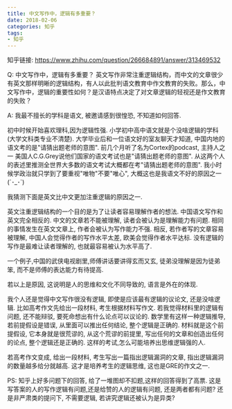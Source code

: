 ```yaml
---
title: 中文写作中，逻辑有多重要？
date: 2018-02-06
categories: 知乎
tags: 
- 知乎
---
```


知乎链接: https://www.zhihu.com/question/266684891/answer/313469532

<!-- more -->

Q: 中文写作中，逻辑有多重要？
英文写作非常注重逻辑结构，而中文的文章很少有英文那样明晰的逻辑结构，有人以此批判语文教育中作文教育的失败。那么，中文写作中，逻辑的重要性如何？是汉语特点决定了对文章逻辑的轻视还是作文教育的失败？

A: 我最不擅长的学科是语文, 被邀请感到很惶恐, 不知道如何回答.

初中时候开始喜欢理科,因为逻辑性强. 小学初中高中语文就是个没啥逻辑的学科(大学文科类专业不清楚). 大学毕业后和一位语文好的室友聊天才知道, 中国内地的语文考的是"请猜出题老师的意图". 前几个月听了名为Cortex的podcast, 主持人之一 美国人C.G.Grey说他们国家的语文考试也是"请猜出题老师的意图". 从这两个人的表述里推测全世界大多数的语文考试大概都在考"请猜出题老师的意图". 我小时候学政治就只学到了要重视"唯物"不要"唯心", 大概这也是我语文不好的原因之一(´･_･`)

我猜测下面是英文比中文更加注重逻辑的原因之一.

英文注重逻辑结构的一个目的是为了让读者容易理解作者的想法. 中国语文写作和英文完全相反的. 中文的文章若不能被理解, 读者会被认为是理解能力有问题. 相同的事情发生在英文文章上, 作者会被认为写作能力不强. 相反, 若作者写的文章容易被理解, 中国人会觉得作者的写作水平太差, 欧美会觉得作者水平达标. 没有逻辑的写作是最难让读者理解的, 也就最容易被认为水平高了.

一个例子,中国的武侠电视剧里,师傅讲话要讲得玄而又玄, 徒弟没理解是因为徒弟笨, 而不是师傅的表达能力有待提高. 

若以上是原因, 这说明是人的思维和文化不同导致的, 语言是外在的体现. 

我个人还是觉得中文写作很没有逻辑, 即使是应该最有逻辑的议论文, 还是没啥逻辑. 比如高考作文先给出一段材料, 考生根据材料写作文. 若我觉得材料里的逻辑有问题, 还不能辩驳, 要死命想出有什么论点可以议论的. 数学里有这样一种逻辑推导, 若前提假设是错误, 从里面可以推出任何结论, 整个逻辑是正确的. 材料就是这个前提假设, 它本身就是很荒谬的, 从这个荒谬的前提里, 写出任何的文章和创造出任何的论点, 整个逻辑还是正确的. 这样的考试,怎么可能培养出思维逻辑强的人.

若高考作文变成, 给出一段材料, 考生写出一篇指出逻辑漏洞的文章, 指出逻辑漏洞的数量越多给分就越高. 这才是培养考生的逻辑思维, 这也是GRE的作文之一.

PS: 知乎上好多问题下的回答, 给了一堆图却不扣题,这样的回答得到了高票.  这是写答案的人的写作逻辑有问题,还是给赞的人的逻辑有问题, 还是两者都有问题? 还是非严肃类的提问下, 不需要逻辑, 若讲究逻辑还被认为是异类?